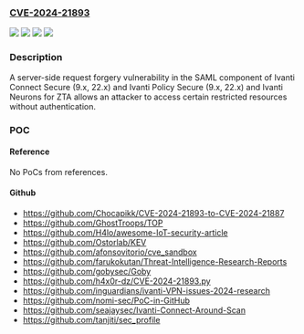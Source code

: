 ### [CVE-2024-21893](https://cve.mitre.org/cgi-bin/cvename.cgi?name=CVE-2024-21893)
![](https://img.shields.io/static/v1?label=Product&message=ICS&color=blue)
![](https://img.shields.io/static/v1?label=Product&message=IPS&color=blue)
![](https://img.shields.io/static/v1?label=Version&message=9.1R18%3C%3D%209.1R18%20&color=brighgreen)
![](https://img.shields.io/static/v1?label=Vulnerability&message=n%2Fa&color=brighgreen)

### Description

A server-side request forgery vulnerability in the SAML component of Ivanti Connect Secure (9.x, 22.x) and Ivanti Policy Secure (9.x, 22.x) and Ivanti Neurons for ZTA allows an attacker to access certain restricted resources without authentication.

### POC

#### Reference
No PoCs from references.

#### Github
- https://github.com/Chocapikk/CVE-2024-21893-to-CVE-2024-21887
- https://github.com/GhostTroops/TOP
- https://github.com/H4lo/awesome-IoT-security-article
- https://github.com/Ostorlab/KEV
- https://github.com/afonsovitorio/cve_sandbox
- https://github.com/farukokutan/Threat-Intelligence-Research-Reports
- https://github.com/gobysec/Goby
- https://github.com/h4x0r-dz/CVE-2024-21893.py
- https://github.com/inguardians/ivanti-VPN-issues-2024-research
- https://github.com/nomi-sec/PoC-in-GitHub
- https://github.com/seajaysec/Ivanti-Connect-Around-Scan
- https://github.com/tanjiti/sec_profile

